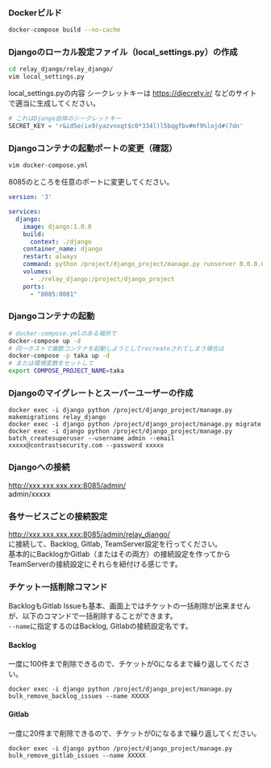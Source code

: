 ### Dockerビルド
```bash
docker-compose build --no-cache
```

### Djangoのローカル設定ファイル（local_settings.py）の作成
```bash
cd relay_django/relay_django/
vim local_settings.py
```
local_settings.pyの内容
シークレットキーは https://djecrety.ir/ などのサイトで適当に生成してください。
```python
# これはDjango自体のシークレットキー
SECRET_KEY = 'r&id5o(ix9(yazvnxqt$c0*334l)l5bqgfbv#mf9%lojd#(7dn'
```

### Djangoコンテナの起動ポートの変更（確認）
```bash
vim docker-compose.yml
```
8085のところを任意のポートに変更してください。
```yaml
version: '3' 

services:
  django:
    image: django:1.0.0
    build:
      context: ./django
    container_name: django
    restart: always
    command: python /project/django_project/manage.py runserver 0.0.0.0:8081
    volumes:
      - ./relay_django:/project/django_project
    ports:
      - "8085:8081"
```

### Djangoコンテナの起動
```bash
# docker-compose.ymlのある場所で
docker-compose up -d
# 同一ホストで複数コンテナを起動しようとしてrecreateされてしまう場合は
docker-compose -p taka up -d
# または環境変数をセットして
export COMPOSE_PROJECT_NAME=taka
```

### Djangoのマイグレートとスーパーユーザーの作成
```
docker exec -i django python /project/django_project/manage.py makemigrations relay_django
docker exec -i django python /project/django_project/manage.py migrate
docker exec -i django python /project/django_project/manage.py batch_createsuperuser --username admin --email xxxxx@contrastsecurity.com --password xxxxx
```

### Djangoへの接続
http://xxx.xxx.xxx.xxx:8085/admin/  
admin/xxxxx

### 各サービスごとの接続設定
http://xxx.xxx.xxx.xxx:8085/admin/relay_django/  
に接続して、Backlog, Gitlab, TeamServer設定を行ってください。  
基本的にBacklogかGitlab（またはその両方）の接続設定を作ってから  
TeamServerの接続設定にそれらを紐付ける感じです。  

### チケット一括削除コマンド
BacklogもGitlab Issueも基本、画面上ではチケットの一括削除が出来ませんが、以下のコマンドで一括削除することができます。  
`--name`に指定するのはBacklog, Gitlabの接続設定名です。
#### Backlog
一度に100件まで削除できるので、チケットが0になるまで繰り返してください。  
```
docker exec -i django python /project/django_project/manage.py bulk_remove_backlog_issues --name XXXXX
```
#### Gitlab
一度に20件まで削除できるので、チケットが0になるまで繰り返してください。
```
docker exec -i django python /project/django_project/manage.py bulk_remove_gitlab_issues --name XXXXX
```
